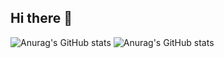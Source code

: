 ## Hi there 👋


![Anurag's GitHub stats](https://github-readme-stats.vercel.app/api?username=ArshiaSaberi=anuraghazra&show_icons=true&theme=radical)
![Anurag's GitHub stats](https://github-readme-stats.vercel.app/api?username=ArshiaSaberi=anuraghazra&show_icons=true&theme=transparent)

